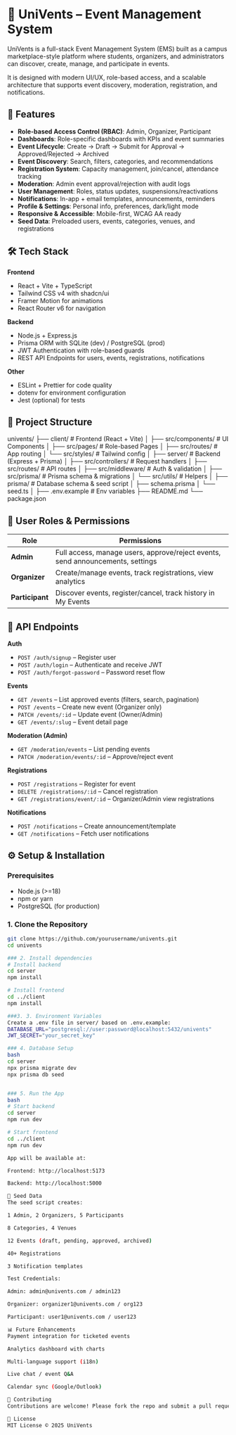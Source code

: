 # 🎉 UniVents – Event Management System

UniVents is a full-stack Event Management System (EMS) built as a campus marketplace-style platform where students, organizers, and administrators can discover, create, manage, and participate in events.

It is designed with modern UI/UX, role-based access, and a scalable architecture that supports event discovery, moderation, registration, and notifications.

## 🚀 Features

- **Role-based Access Control (RBAC)**: Admin, Organizer, Participant
- **Dashboards**: Role-specific dashboards with KPIs and event summaries
- **Event Lifecycle**: Create → Draft → Submit for Approval → Approved/Rejected → Archived
- **Event Discovery**: Search, filters, categories, and recommendations
- **Registration System**: Capacity management, join/cancel, attendance tracking
- **Moderation**: Admin event approval/rejection with audit logs
- **User Management**: Roles, status updates, suspensions/reactivations
- **Notifications**: In-app + email templates, announcements, reminders
- **Profile & Settings**: Personal info, preferences, dark/light mode
- **Responsive & Accessible**: Mobile-first, WCAG AA ready
- **Seed Data**: Preloaded users, events, categories, venues, and registrations

## 🛠️ Tech Stack

**Frontend**
- React + Vite + TypeScript
- Tailwind CSS v4 with shadcn/ui
- Framer Motion for animations
- React Router v6 for navigation

**Backend**
- Node.js + Express.js
- Prisma ORM with SQLite (dev) / PostgreSQL (prod)
- JWT Authentication with role-based guards
- REST API Endpoints for users, events, registrations, notifications

**Other**
- ESLint + Prettier for code quality
- dotenv for environment configuration
- Jest (optional) for tests

## 📂 Project Structure
univents/
├── client/                  # Frontend (React + Vite)
│   ├── src/components/      # UI Components
│   ├── src/pages/           # Role-based Pages
│   ├── src/routes/          # App routing
│   └── src/styles/          # Tailwind config
│
├── server/                  # Backend (Express + Prisma)
│   ├── src/controllers/     # Request handlers
│   ├── src/routes/          # API routes
│   ├── src/middleware/      # Auth & validation
│   ├── src/prisma/          # Prisma schema & migrations
│   └── src/utils/           # Helpers
│
├── prisma/                  # Database schema & seed script
│   ├── schema.prisma
│   └── seed.ts
│
├── .env.example             # Env variables
├── README.md
└── package.json


## 🔑 User Roles & Permissions

| Role | Permissions |
|------|-------------|
| **Admin** | Full access, manage users, approve/reject events, send announcements, settings |
| **Organizer** | Create/manage events, track registrations, view analytics |
| **Participant** | Discover events, register/cancel, track history in My Events |

## 📜 API Endpoints

**Auth**
- `POST /auth/signup` – Register user
- `POST /auth/login` – Authenticate and receive JWT
- `POST /auth/forgot-password` – Password reset flow

**Events**
- `GET /events` – List approved events (filters, search, pagination)
- `POST /events` – Create new event (Organizer only)
- `PATCH /events/:id` – Update event (Owner/Admin)
- `GET /events/:slug` – Event detail page

**Moderation (Admin)**
- `GET /moderation/events` – List pending events
- `PATCH /moderation/events/:id` – Approve/reject event

**Registrations**
- `POST /registrations` – Register for event
- `DELETE /registrations/:id` – Cancel registration
- `GET /registrations/event/:id` – Organizer/Admin view registrations

**Notifications**
- `POST /notifications` – Create announcement/template
- `GET /notifications` – Fetch user notifications

## ⚙️ Setup & Installation

### Prerequisites
- Node.js (>=18)
- npm or yarn
- PostgreSQL (for production)

### 1. Clone the Repository
```bash
git clone https://github.com/yourusername/univents.git
cd univents

### 2. Install dependencies
# Install backend
cd server
npm install

# Install frontend
cd ../client
npm install

###3. 3. Environment Variables
Create a .env file in server/ based on .env.example:
DATABASE_URL="postgresql://user:password@localhost:5432/univents"
JWT_SECRET="your_secret_key"

### 4. Database Setup
bash
cd server
npx prisma migrate dev
npx prisma db seed


### 5. Run the App
bash
# Start backend
cd server
npm run dev

# Start frontend
cd ../client
npm run dev

App will be available at:

Frontend: http://localhost:5173

Backend: http://localhost:5000

🌱 Seed Data
The seed script creates:

1 Admin, 2 Organizers, 5 Participants

8 Categories, 4 Venues

12 Events (draft, pending, approved, archived)

40+ Registrations

3 Notification templates

Test Credentials:

Admin: admin@univents.com / admin123

Organizer: organizer1@univents.com / org123

Participant: user1@univents.com / user123

📊 Future Enhancements
Payment integration for ticketed events

Analytics dashboard with charts

Multi-language support (i18n)

Live chat / event Q&A

Calendar sync (Google/Outlook)

🤝 Contributing
Contributions are welcome! Please fork the repo and submit a pull request.

📜 License
MIT License © 2025 UniVents

